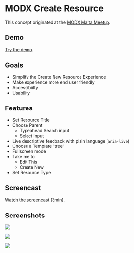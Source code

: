 # MODX Create Resource

This concept originated at the [MODX Malta Meetup](https://github.com/Sterc/modx-notes/blob/master/2017-05-13-Malta/malta-notes.md).

## Demo
[Try the demo](https://jpdevries.github.io/modx-create-resource/).

## Goals
 - Simplify the Create New Resource Experience
 - Make experience more end user friendly
 - Accessibiilty
 - Usability
 
 ## Features
  - Set Resource Title
  - Choose Parent
     - Typeahead Search input
     - Select input
  - Live descriptive feedback with plain language (`aria-live`)
  - Choose a Template "tree"
  - Fullscreen mode
  - Take me to
     - Edit This
     - Create New
  - Set Resource Type
  
## Screencast
[Watch the screencast](https://vimeo.com/219024629) (3min).

## Screenshots
![](http://j4p.us/0V3Q2h2g471x/IMG_0068.PNG)

![](http://j4p.us/07090B3f3Y2r/FullSizeRender-(1).jpg)

![](http://j4p.us/0G3Z2c0o0f14/FullSizeRender.jpg)
